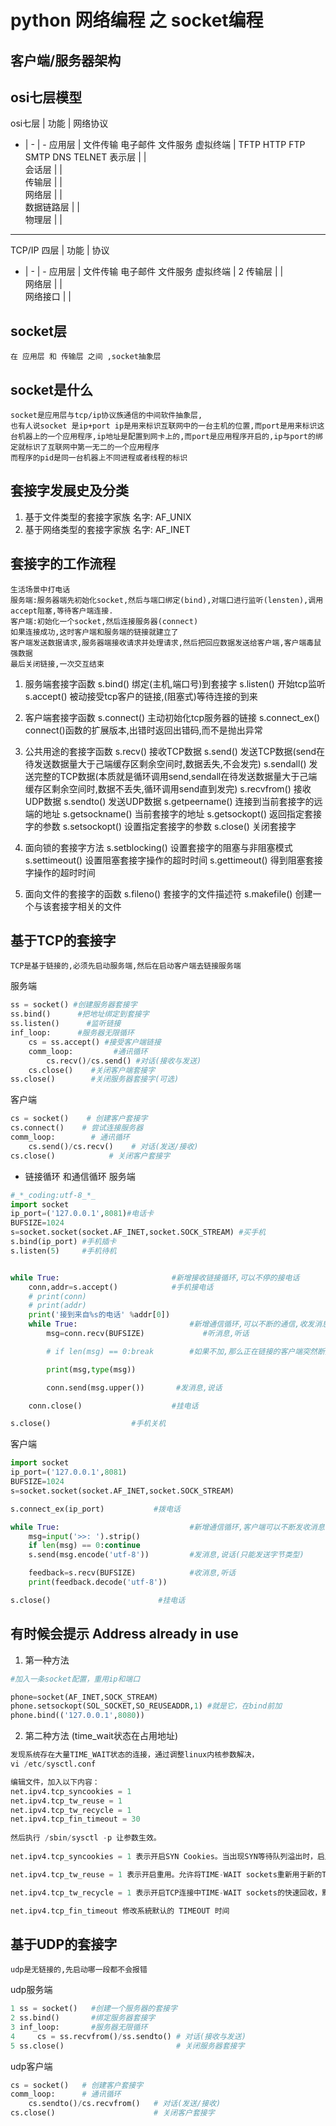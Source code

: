 # python 网络编程 之 socket编程
## 客户端/服务器架构
## osi七层模型
osi七层 | 功能 | 网络协议 
- | - | - 
应用层 | 文件传输 电子邮件 文件服务 虚拟终端 | TFTP HTTP FTP SMTP DNS TELNET 
表示层 |  |  
会话层 |  |  
传输层 |  |  
网络层 |  |  
数据链路层 |  |  
物理层 |  |  

----
TCP/IP 四层 | 功能 | 协议 
- | - | - 
应用层 | 文件传输 电子邮件 文件服务 虚拟终端 | 2 
传输层 |  |  
网络层 |  |  
网络接口 |  |  

## socket层
	在 应用层 和 传输层 之间 ,socket抽象层
## socket是什么
	socket是应用层与tcp/ip协议族通信的中间软件抽象层,
	也有人说socket 是ip+port ip是用来标识互联网中的一台主机的位置,而port是用来标识这台机器上的一个应用程序,ip地址是配置到网卡上的,而port是应用程序开启的,ip与port的绑定就标识了互联网中第一无二的一个应用程序
	而程序的pid是同一台机器上不同进程或者线程的标识
## 套接字发展史及分类
1. 基于文件类型的套接字家族
	名字: AF_UNIX
2. 基于网络类型的套接字家族
	名字: AF_INET
## 套接字的工作流程
	生活场景中打电话
	服务端:服务器端先初始化socket,然后与端口绑定(bind),对端口进行监听(lensten),调用accept阻塞,等待客户端连接.
	客户端:初始化一个socket,然后连接服务器(connect)
	如果连接成功,这时客户端和服务端的链接就建立了
	客户端发送数据请求,服务器端接收请求并处理请求,然后把回应数据发送给客户端,客户端毒鼠强数据
	最后关闭链接,一次交互结束


1. 服务端套接字函数
	s.bind() 绑定(主机,端口号)到套接字
	s.listen() 开始tcp监听
	s.accept() 被动接受tcp客户的链接,(阻塞式)等待连接的到来
2. 客户端套接字函数
	s.connect() 主动初始化tcp服务器的链接
	s.connect_ex()  connect()函数的扩展版本,出错时返回出错码,而不是抛出异常

3. 公共用途的套接字函数
	s.recv()            接收TCP数据
    s.send()            发送TCP数据(send在待发送数据量大于己端缓存区剩余空间时,数据丢失,不会发完)
    s.sendall()         发送完整的TCP数据(本质就是循环调用send,sendall在待发送数据量大于己端缓存区剩余空间时,数据不丢失,循环调用send直到发完)
    s.recvfrom()        接收UDP数据
    s.sendto()          发送UDP数据
    s.getpeername()     连接到当前套接字的远端的地址
    s.getsockname()     当前套接字的地址
    s.getsockopt()      返回指定套接字的参数
    s.setsockopt()      设置指定套接字的参数
    s.close()           关闭套接字
4. 面向锁的套接字方法
	s.setblocking()     设置套接字的阻塞与非阻塞模式
    s.settimeout()      设置阻塞套接字操作的超时时间
    s.gettimeout()      得到阻塞套接字操作的超时时间
5. 面向文件的套接字的函数
	s.fileno()          套接字的文件描述符
	s.makefile()        创建一个与该套接字相关的文件

## 基于TCP的套接字
	TCP是基于链接的,必须先启动服务端,然后在启动客户端去链接服务端
服务端
``` python
ss = socket() #创建服务器套接字
ss.bind()      #把地址绑定到套接字
ss.listen()      #监听链接
inf_loop:      #服务器无限循环
    cs = ss.accept() #接受客户端链接
    comm_loop:         #通讯循环
        cs.recv()/cs.send() #对话(接收与发送)
    cs.close()    #关闭客户端套接字
ss.close()        #关闭服务器套接字(可选)
```

客户端
``` python
cs = socket()    # 创建客户套接字
cs.connect()    # 尝试连接服务器
comm_loop:        # 通讯循环
    cs.send()/cs.recv()    # 对话(发送/接收)
cs.close()            # 关闭客户套接字
```
- 链接循环 和通信循环
服务端
``` python
#_*_coding:utf-8_*_
import socket
ip_port=('127.0.0.1',8081)#电话卡
BUFSIZE=1024
s=socket.socket(socket.AF_INET,socket.SOCK_STREAM) #买手机
s.bind(ip_port) #手机插卡
s.listen(5)     #手机待机


while True:                         #新增接收链接循环,可以不停的接电话
    conn,addr=s.accept()            #手机接电话
    # print(conn)
    # print(addr)
    print('接到来自%s的电话' %addr[0])
    while True:                         #新增通信循环,可以不断的通信,收发消息
        msg=conn.recv(BUFSIZE)             #听消息,听话

        # if len(msg) == 0:break        #如果不加,那么正在链接的客户端突然断开,recv便不再阻塞,死循环发生

        print(msg,type(msg))

        conn.send(msg.upper())       #发消息,说话

    conn.close()                    #挂电话

s.close()                  #手机关机
```

客户端
``` python
import socket
ip_port=('127.0.0.1',8081)
BUFSIZE=1024
s=socket.socket(socket.AF_INET,socket.SOCK_STREAM)

s.connect_ex(ip_port)           #拨电话

while True:                             #新增通信循环,客户端可以不断发收消息
    msg=input('>>: ').strip()
    if len(msg) == 0:continue
    s.send(msg.encode('utf-8'))         #发消息,说话(只能发送字节类型)

    feedback=s.recv(BUFSIZE)            #收消息,听话
    print(feedback.decode('utf-8'))

s.close()                        #挂电话
```

## 有时候会提示 Address already in use
1. 第一种方法
``` python
#加入一条socket配置，重用ip和端口

phone=socket(AF_INET,SOCK_STREAM)
phone.setsockopt(SOL_SOCKET,SO_REUSEADDR,1) #就是它，在bind前加
phone.bind(('127.0.0.1',8080))
```
2. 第二种方法 (time_wait状态在占用地址)
``` python
发现系统存在大量TIME_WAIT状态的连接，通过调整linux内核参数解决，
vi /etc/sysctl.conf

编辑文件，加入以下内容：
net.ipv4.tcp_syncookies = 1
net.ipv4.tcp_tw_reuse = 1
net.ipv4.tcp_tw_recycle = 1
net.ipv4.tcp_fin_timeout = 30
 
然后执行 /sbin/sysctl -p 让参数生效。
 
net.ipv4.tcp_syncookies = 1 表示开启SYN Cookies。当出现SYN等待队列溢出时，启用cookies来处理，可防范少量SYN攻击，默认为0，表示关闭；

net.ipv4.tcp_tw_reuse = 1 表示开启重用。允许将TIME-WAIT sockets重新用于新的TCP连接，默认为0，表示关闭；

net.ipv4.tcp_tw_recycle = 1 表示开启TCP连接中TIME-WAIT sockets的快速回收，默认为0，表示关闭。

net.ipv4.tcp_fin_timeout 修改系統默认的 TIMEOUT 时间
```

## 基于UDP的套接字
	udp是无链接的,先启动哪一段都不会报错

udp服务端
``` Python
1 ss = socket()   #创建一个服务器的套接字
2 ss.bind()       #绑定服务器套接字
3 inf_loop:       #服务器无限循环
4     cs = ss.recvfrom()/ss.sendto() # 对话(接收与发送)
5 ss.close()                         # 关闭服务器套接字
```

udp客户端
``` python
cs = socket()   # 创建客户套接字
comm_loop:      # 通讯循环
    cs.sendto()/cs.recvfrom()   # 对话(发送/接收)
cs.close()                      # 关闭客户套接字
```



















